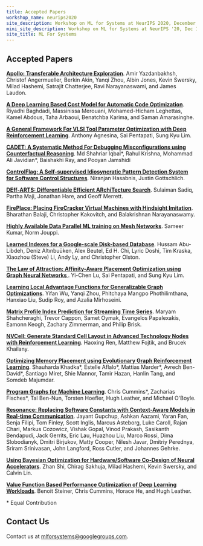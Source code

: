 ```yaml
---
title: Accepted Papers
workshop_name: neurips2020
site_description: Workshop on ML for Systems at NeurIPS 2020, December 12th, Zoomville
mini_site_description: Workshop on ML for Systems at NeurIPS '20, Dec 12th
site_title: ML For Systems
---
```


<div class="inner clearfix">
    <section class="main-content accepted_papers_section">
        <h2>Accepted Papers</h2> 
        <p><a href="/assets/papers/neurips2020/apollo_yazdanbakhsh_2020.pdf"><b>Apollo: Transferable Architecture Exploration</b></a>. Amir Yazdanbakhsh, Christof Angermueller, Berkin Akin, Yanqi Zhou, Albin Jones, Kevin Swersky, Milad Hashemi, Satrajit Chatterjee, Ravi Narayanaswami, and James Laudon.</p>
        <p><a href="/assets/papers/neurips2020/a_deep_baghdadi_2020.pdf"><b>A Deep Learning Based Cost Model for Automatic Code Optimization</b></a>. Riyadhi Baghdadi, Massinissa Merouani, Mohamed-Hicham Leghettas, Kamel Abdous, Taha Arbaoui, Benatchba Karima, and Saman Amarasinghe.</p>
        <p><a href="/assets/papers/neurips2020/a_general_agnesina_2020.pdf"><b>A General Framework For VLSI Tool Parameter Optimization with Deep Reinforcement Learning</b></a>. Anthony Agnesina, Sai Pentapati, Sung Kyu Lim.</p>
        <p><a href="/assets/papers/neurips2020/cadet_iqbal_2020.pdf"><b>CADET: A Systematic Method For Debugging Misconfigurations using Counterfactual Reasoning</b></a>. Md Shahriar Iqbal<span title="Equal contribution" class="equal_contribution">*</span>, Rahul Krishna, Mohammad Ali Javidian<span title="Equal contribution" class="equal_contribution">*</span>, Baishakhi Ray, and Pooyan Jamshidi</p>
        <p><a href="/assets/papers/neurips2020/controlflag_hasabnis_2020.pdf"><b>ControlFlag: A Self-supervised Idiosyncratic Pattern Detection System for Software Control Structures</b></a>. Niranjan Hasabnis, Justin Gottschlich.</p>
        <p><a href="/assets/papers/neurips2020/deff-arts_sadiq_2020.pdf"><b>DEff-ARTS: Differentiable Efficient ARchiTecture Search</b></a>. Sulaiman Sadiq, Partha Maji, Jonathan Hare, and Geoff Merrett.</p>
        <p><a href="/assets/papers/neurips2020/fireplace_balaji_2020.pdf"><b>FirePlace: Placing FireCracker Virtual Machines with Hindsight Imitation</b></a>. Bharathan Balaji, Christopher Kakovitch, and Balakrishnan Narayanaswamy.</p>
        <p><a href="/assets/papers/neurips2020/highly_kumar_2020.pdf"><b>Highly Available Data Parallel ML training on Mesh Networks</b></a>. Sameer Kumar, Norm Jouppi.</p>
        <p><a href="/assets/papers/neurips2020/learned_abu-libdeh_2020.pdf"><b>Learned Indexes for a Google-scale Disk-based Database</b></a>. Hussam Abu-Libdeh, Deniz Alt&#305;nbu&uuml;ken, Alex Beutel, Ed H. Chi, Lyric Doshi, Tim Kraska, Xiaozhou (Steve) Li, Andy Ly, and Christopher Olston.</p>
        <p><a href="/assets/papers/neurips2020/vlsi_placement_lu_2020.pdf"><b>The Law of Attraction: Affinity-Aware Placement Optimization using Graph Neural Networks
</b></a>. Yi-Chen Lu, Sai Pentapati, and Sung Kyu Lim.</p>
        <p><a href="/assets/papers/neurips2020/learning_wu_2020.pdf"><b>Learning Local Advantage Functions for Generalizable Graph Optimizations</b></a>. Yifan Wu, Yanqi Zhou, Phitchaya Mangpo Phothilimthana, Hanxiao Liu, Sudip Roy, and Azalia Mirhoseini.</p>
        <p><a href="/assets/papers/neurips2020/matrix_shahcheraghi_2020.pdf"><b>Matrix Profile Index Prediction for Streaming Time Series</b></a>. Maryam Shahcheraghi, Trevor Cappon, Samet Oymak, Evangelos Papalexakis, Eamonn Keogh, Zachary Zimmerman, and Philip Brisk.</p>
        <p><a href="/assets/papers/neurips2020/nvcell_ren_2020.pdf"><b>NVCell: Generate Standard Cell Layout in Advanced Technology Nodes with Reinforcement Learning</b></a>. Haoxing Ren, Matthew Fojtik, and Brucek Khailany.</p>
        <p><a href="/assets/papers/neurips2020/optimizing_khadka_2020.pdf"><b>Optimizing Memory Placement using Evolutionary Graph Reinforcement Learning</b></a>. Shauharda Khadka<span title="Equal contribution" class="equal_contribution">*</span>, Estelle Aflalo<span title="Equal contribution" class="equal_contribution">*</span>, Mattias Marder<span title="Equal contribution" class="equal_contribution">*</span>, Avrech Ben-David<span title="Equal contribution" class="equal_contribution">*</span>, Santiago Miret, Shie Mannor, Tamir Hazan, Hanlin Tang, and Somdeb Majumdar.</p>
        <p><a href="/assets/papers/neurips2020/program_cummins_2020.pdf"><b>Program Graphs for Machine Learning</b></a>. Chris Cummins<span title="Equal contribution" class="equal_contribution">*</span>, Zacharias Fisches<span title="Equal contribution" class="equal_contribution">*</span>, Tal Ben-Nun, Torsten Hoefler, Hugh Leather, and Michael O'Boyle.</p>
        <p><a href="/assets/papers/neurips2020/resonance_gupchup_2020.pdf"><b>Resonance: Replacing Software Constants with Context-Aware Models in Real-time Communication</b></a>. Jayant Gupchup, Ashkan Aazami, Yaran Fan, Senja Filipi, Tom Finley, Scott Inglis, Marcus Asteborg, Luke Caroll, Rajan Chari, Markus Cozowicz, Vishak Gopal, Vinod Prakash, Sasikanth Bendapudi, Jack Gerrits, Eric Lau, Huazhou Liu, Marco Rossi, Dima Slobodianyk, Dmitri Birjukov, Matty Cooper, Nilesh Javar, Dmitriy Perednya, Sriram Srinivasan, John Langford, Ross Cutler, and Johannes Gehrke.</p>
        <p><a href="/assets/papers/neurips2020/using_shi_2020.pdf"><b>Using Bayesian Optimization for Hardware/Software Co-Design of Neural Accelerators</b></a>. Zhan Shi, Chirag Sakhuja, Milad Hashemi, Kevin Swersky, and Calvin Lin.</p>
        <p><a href="/assets/papers/neurips2020/value_steiner_2020.pdf"><b>Value Function Based Performance Optimization of Deep Learning Workloads</b></a>. Benoit Steiner, Chris Cummins, Horace He, and Hugh Leather.</p>
        <div class="footnote_box">
            <span class="footnote">* Equal Contribution</span><br/>
        </div>
    </section>
</div>
<div class="contact-us-section">
    <div class="inner clearfix">
        <section class="main-content">
            <h2>Contact Us</h2>
            <p>
                Contact us at <a href="mailto:mlforsystems@googlegroups.com">mlforsystems@googlegroups.com</a>.
            </p>
        </section>
    </div>
</div>

